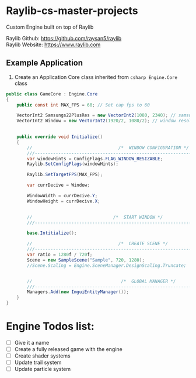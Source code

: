# Raylib-cs-master-projects
Custom Engine built on top of Raylib

Raylib Github: https://github.com/raysan5/raylib  <br/>
Raylib Website: https://www.raylib.com

## Example Application

1) Create an Application Core class inherited from ```csharp Engine.Core``` class
```csharp
public class GameCore : Engine.Core
{
    public const int MAX_FPS = 60; // Set cap fps to 60

    VectorInt2 Samsungs22PlusRes = new VectorInt2(1080, 2340); // samsung22S resolution
    VectorInt2 Window = new VectorInt2(1920/2, 1080/2); // window resolution

    
    public override void Initialize()
    {
        //                                 /*  WINDOW CONFIGURATION */
        ///--------------------------------------------------------------------------------///
        var windowHints = ConfigFlags.FLAG_WINDOW_RESIZABLE;
        Raylib.SetConfigFlags(windowHints);

        Raylib.SetTargetFPS(MAX_FPS);

        var currDecive = Window;

        WindowWidth = currDecive.Y;
        WindowHeight = currDecive.X;
        

        //                               /*  START WINDOW */
        ///---------------------------------------------------------------------------------///

        base.Intitialize();

        //                                 /*  CREATE SCENE */
        ///----------------------------------------------------------------------------------///
        var ratio = 1280f / 720f;
        Scene = new SampleScene("Sample", 720, 1280);
        //Scene.Scaling = Engine.SceneManager.DesignScaling.Truncate;


        //                                  /*  GLOBAL MANAGER */
        ///----------------------------------------------------------------------------------///
        Managers.Add(new ImguiEntityManager());
    }
}
```



# Engine Todos list:
- [ ] Give it a name
- [ ] Create a fully released game with the engine
- [ ] Create shader systems
- [ ] Update trail system
- [ ] Update particle system
